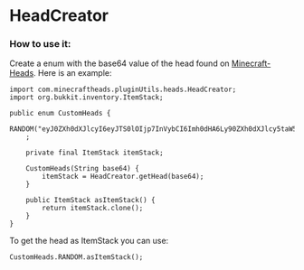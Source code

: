 # HeadCreator
### How to use it:
Create a enum with the base64 value of the head found on [Minecraft-Heads](https://minecraft-heads.com).
Here is an example:
```
import com.minecraftheads.pluginUtils.heads.HeadCreator;
import org.bukkit.inventory.ItemStack;

public enum CustomHeads {
    RANDOM("eyJ0ZXh0dXJlcyI6eyJTS0lOIjp7InVybCI6Imh0dHA6Ly90ZXh0dXJlcy5taW5lY3JhZnQubmV0L3RleHR1cmUvZThhNDZjNGM1NWFlNzFmMzk3ZjZlMDk2ZWFmNzFkZDdhNmQzYmZlYTQzMjI5OTgxNDkzZDgxYzc2NGJiOTIyMCJ9fX0=")
    ;

    private final ItemStack itemStack;

    CustomHeads(String base64) {
        itemStack = HeadCreator.getHead(base64);
    }

    public ItemStack asItemStack() {
        return itemStack.clone();
    }
}
```

To get the head as ItemStack you can use:
```
CustomHeads.RANDOM.asItemStack();
```